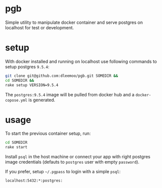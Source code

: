 pgb
===

Simple utility to manipulate docker container and serve postgres on localhost
for test or development.

setup
=====

With docker installed and running on localhost use following commands to setup
postgres `9.5.4`:

```bash
git clone git@github.com:dleemoo/pgb.git SOMEDIR &&
cd SOMEDIR &&
rake setup VERSION=9.5.4
```

The `postgres:9.5.4` image will be pulled from docker hub and a
`docker-copose.yml` is generated.

usage
=====

To start the previous container setup, run:

```bash
cd SOMEDIR
rake start
```

Install `psql` in the host machine or connect your app with right postgres
image credentials (defauts to `postgres` user with empty `password`).

If you prefer, setup `~/.pgpass` to login with a simple `psql`:

```
localhost:5432:*:postgres:
```

